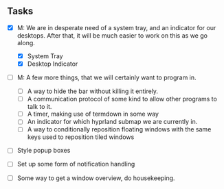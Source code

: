 ## Tasks
- [x] M: We are in desperate need of a system tray, and an indicator for our desktops. After that, it will be much easier to work on this as we go along.
    - [x] System Tray
    - [x] Desktop Indicator
-  [ ] M: A few more things, that we will certainly want to program in.
    - [ ] A way to hide the bar without killing it entirely.
    - [ ] A communication protocol of some kind to allow other programs to talk to it.
    - [ ] A timer, making use of termdown in some way
    - [ ] An indicator for which hyprland submap we are currently in.
    - [ ] A way to conditionally reposition floating windows with the same keys used to reposition tiled windows
- [ ] Style popup boxes
- [ ] Set up some form of notification handling
- [ ] Some way to get a window overview, do housekeeping.

